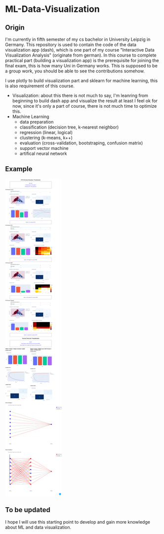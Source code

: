 # ML-Data-Visualization

## Origin

I'm currently in fifth semester of my cs bachelor in University Leipzig in Germany. This repository is used to contain the code of the data visualization app (dash), which is one part of my course "Interactive Data Visualization Analysis" (originate from german). In this course to complete practical part (building a visualization app) is the prerequisite for joining the final exam, this is how many Uni in Germany works.
This is supposed to be a group work, you should be able to see the contributions somehow. 

I use plotly to build visualization part and sklearn for machine learning, this is also requirement of this course.

- Visualization: about this there is not much to say, I'm leanring from beginning to build dash app and visualize the result at least I feel ok for now, since it's only a part of course, there is not much time to optimize this.
- Machine Learning
  - data preparation
  - classification (decision tree, k-nearest neighbor)
  - regression (linear, logical)
  - clustering (k-means, k++)
  - evaluation (cross-validation, bootstraping, confusion matrix)
  - support vector machine
  - artifical neural network

## Example
![pulsar](svm_ann_pulsar/vis4.png)

## To be updated

I hope I will use this starting point to develop and gain more knowledge about ML and data visualization.